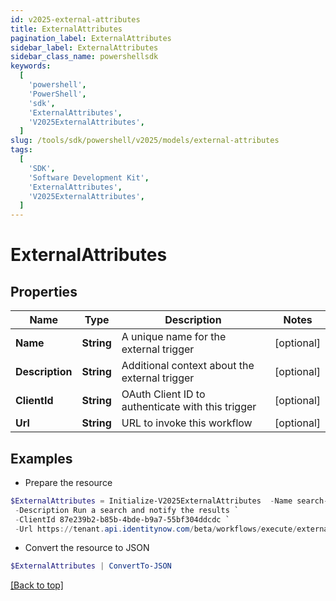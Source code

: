 ```yaml
---
id: v2025-external-attributes
title: ExternalAttributes
pagination_label: ExternalAttributes
sidebar_label: ExternalAttributes
sidebar_class_name: powershellsdk
keywords:
  [
    'powershell',
    'PowerShell',
    'sdk',
    'ExternalAttributes',
    'V2025ExternalAttributes',
  ]
slug: /tools/sdk/powershell/v2025/models/external-attributes
tags:
  [
    'SDK',
    'Software Development Kit',
    'ExternalAttributes',
    'V2025ExternalAttributes',
  ]
---
```


# ExternalAttributes

## Properties

| Name | Type | Description | Notes |
| --- | --- | --- | --- |
| **Name** | **String** | A unique name for the external trigger | [optional] |
| **Description** | **String** | Additional context about the external trigger | [optional] |
| **ClientId** | **String** | OAuth Client ID to authenticate with this trigger | [optional] |
| **Url** | **String** | URL to invoke this workflow | [optional] |

## Examples

- Prepare the resource

```powershell
$ExternalAttributes = Initialize-V2025ExternalAttributes  -Name search-and-notify `
 -Description Run a search and notify the results `
 -ClientId 87e239b2-b85b-4bde-b9a7-55bf304ddcdc `
 -Url https://tenant.api.identitynow.com/beta/workflows/execute/external/c79e0079-562c-4df5-aa73-60a9e25c916d
```

- Convert the resource to JSON

```powershell
$ExternalAttributes | ConvertTo-JSON
```

[[Back to top]](#)
